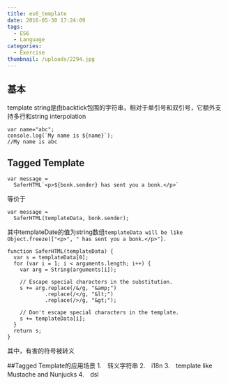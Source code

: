 ```yaml
---
title: es6_template
date: 2016-05-30 17:24:09
tags:
  - ES6
  - Language
categories:
  - Exercise
thumbnail: /uploads/2294.jpg
---
```

## 基本
template string是由backtick包围的字符串，相对于单引号和双引号，它额外支持多行和string interpolation
```
var name="abc";
console.log(`My name is ${name}`);
//My name is abc
```

## Tagged Template

```
var message =
  SaferHTML`<p>${bonk.sender} has sent you a bonk.</p>`
```
等价于
```
var message =
  SaferHTML(templateData, bonk.sender);
```
其中templateDate的值为string数组`templateData will be like Object.freeze(["<p>", " has sent you a bonk.</p>"].`
```
function SaferHTML(templateData) {
  var s = templateData[0];
  for (var i = 1; i < arguments.length; i++) {
    var arg = String(arguments[i]);

    // Escape special characters in the substitution.
    s += arg.replace(/&/g, "&amp;")
            .replace(/</g, "&lt;")
            .replace(/>/g, "&gt;");

    // Don't escape special characters in the template.
    s += templateData[i];
  }
  return s;
}
```
其中，有害的符号被转义

##Tagged Template的应用场景
1.　转义字符串
2.　i18n
3.　template like Mustache and Nunjucks
4.　dsl
